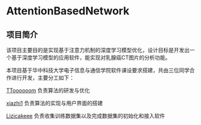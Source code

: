 # AttentionBasedNetwork

## 项目简介

  该项目主要目的是实现基于注意力机制的深度学习模型优化，设计目标是开发出一个基于深度学习模型的应用软件，能实现对乳腺癌CT图片的分析功能。

  本项目基于华中科技大学电子信息与通信学院软件课设要求搭建，共由三位同学合作进行开发，主要分工如下：

[TToooooom](https://github.com/TToooooom) 负责算法的研发与优化

[xiazhi1](https://github.com/xiazhi1) 负责算法的实现与用户界面的搭建

[Lizicakeee](https://github.com/Lizicakeee) 负责收集训练数据集以及完成数据集的初始化和接入软件
